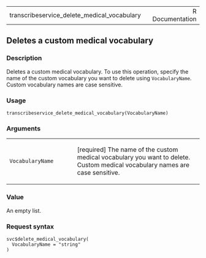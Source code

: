 <table style="width: 100%;">
<tbody>
<tr class="odd">
<td>transcribeservice_delete_medical_vocabulary</td>
<td style="text-align: right;">R Documentation</td>
</tr>
</tbody>
</table>

## Deletes a custom medical vocabulary

### Description

Deletes a custom medical vocabulary. To use this operation, specify the
name of the custom vocabulary you want to delete using `VocabularyName`.
Custom vocabulary names are case sensitive.

### Usage

    transcribeservice_delete_medical_vocabulary(VocabularyName)

### Arguments

<table>
<colgroup>
<col style="width: 35%" />
<col style="width: 65%" />
</colgroup>
<tbody>
<tr class="odd">
<td><code
id="transcribeservice_delete_medical_vocabulary_:_VocabularyName">VocabularyName</code></td>
<td><p>[required] The name of the custom medical vocabulary you want to
delete. Custom medical vocabulary names are case sensitive.</p></td>
</tr>
</tbody>
</table>

### Value

An empty list.

### Request syntax

    svc$delete_medical_vocabulary(
      VocabularyName = "string"
    )
